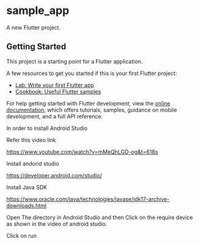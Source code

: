 # sample_app

A new Flutter project.

## Getting Started

This project is a starting point for a Flutter application.

A few resources to get you started if this is your first Flutter project:

- [Lab: Write your first Flutter app](https://docs.flutter.dev/get-started/codelab)
- [Cookbook: Useful Flutter samples](https://docs.flutter.dev/cookbook)

For help getting started with Flutter development, view the
[online documentation](https://docs.flutter.dev/), which offers tutorials,
samples, guidance on mobile development, and a full API reference.


In order to install Android Studio 

Refer this video link

https://www.youtube.com/watch?v=mMeQhLGD-og&t=618s

Install andorid studio

https://developer.android.com/studio/

Install Java SDK

https://www.oracle.com/java/technologies/javase/jdk17-archive-downloads.html

Open The directory in Android Studio and then Click on the require device as shown in the video of android studio.

Click on run 

